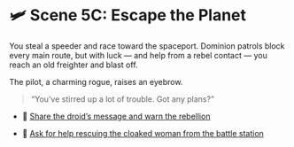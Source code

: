 
# 🛩️ Scene 5C: Escape the Planet

You steal a speeder and race toward the spaceport. Dominion patrols block every main route, but with luck — and help from a rebel contact — you reach an old freighter and blast off.

The pilot, a charming rogue, raises an eyebrow.

> “You’ve stirred up a lot of trouble. Got any plans?”

- 📡 [Share the droid’s message and warn the rebellion](../space-battles/6A.md)

- 👸 [Ask for help rescuing the cloaked woman from the battle station](../space-battles/6B.md)
